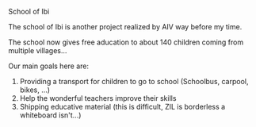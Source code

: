 School of Ibi 

The school of Ibi is another project realized by AIV way before my time.

The school now gives free aducation to about 140 children coming from multiple villages...

Our main goals here are:

1. Providing a transport for children to go to school (Schoolbus, carpool, bikes, ...)
2. Help the wonderful teachers improve their skills
3. Shipping educative material (this is difficult, ZIL is borderless a whiteboard isn't...)